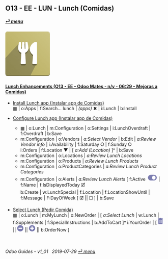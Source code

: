 ## O13 - EE - LUN - Lunch (Comidas)
#### [_&#x23CE; menu_](/o13/ee/o13-ee-guides_menu.md)  
### ![lun](/doc/img/lunch.png)

#### [Lunch Enhancements (O13 - EE - Odoo Mates - n/v - 06:29 - Mejoras a Comidas)](https://youtube.com/embed/ka8Zj8XcXPg?autoplay=1&start=4&end=0&rel=0)<br>

- [Install Lunch app (Instalar app de Comidas)](https://youtube.com/embed/ka8Zj8XcXPg?autoplay=1&start=0&end=24s&rel=0)  
  &#x25A6; | o:Apps | f:Search... lunch | _(apps)_ &#x2716; | i:Lunch | b:Install  

- [Configure Lunch app (Instalar app de Comidas)](https://youtube.com/embed/ka8Zj8XcXPg?autoplay=1&start=27s&end=2m23s&rel=0)  
  - &#x25A6; | o:Lunch | m:Configuration | o:Settings | i:LunchOverdraft | f:Overdraft | b:Save  
  - m:Configuration | o:Vendors | _a:Select Vendor_ | b:Edit | _a:Review Vendor info_ | i:Availability | f:Saturday &#x2B58; | f:Sunday &#x2B58;  
    i:Orders | f:Location &#x25BC; | \[ _a:Add (Location)_ ]&#x207F; | b:Save  
  - m:Configuration | o:Locations | _a:Review Lunch Locations_  
  - m:Configuration | o:Products | _a:Review Lunch Products_  
  - m:Configuration | o:ProductCategories | _a:Review Lunch Product Categories_  
  - m:Configuration | o:Alerts | _a:Review Lunch Alerts_
    \[ f:Active ![active](/doc/img/active.png) | f:Name | f:IsDisplayedToday &#x1F5F9;  
    b:Create | w:LunchSpecial | f:Location | f:LocationShowUntil | f:Message | F:DayOfWeek \[ &#x1F5F9;	|| &#x2610; ] | b:Save

- [Select Lunch (Pedir Comida)](https://youtube.com/embed/ka8Zj8XcXPg?autoplay=1&start=3m21s&end=2m23s&rel=0)  
  &#x25A6; | o:Lunch | m:MyLunch | o:NewOrder | \[ _a:Select Lunch_ | w:Lunch | f:Supplements | f:SpecialInstructions | b:AddToCart ]&#x207F;
  i:YourOrder | \[ ![trashcan](/doc/img/trashcan.png) || ![sub](/doc/img/button_sub.png)  || ![add](/doc/img/button_add.png) || b:OrderNow ]

<br>
	
###### Odoo Guides - v1_01 &nbsp; 2019-07-29  [_&#x23CE; menu_](/o13/ee/o13-ee-guides_menu.md)  
